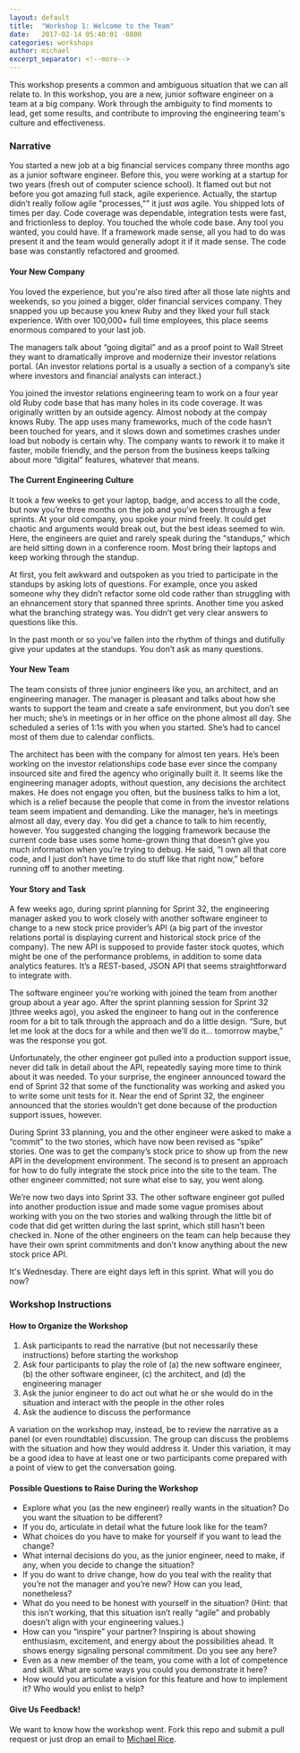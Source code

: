 ```yaml
---
layout: default
title:  "Workshop 1: Welcome to the Team"
date:   2017-02-14 05:40:01 -0800
categories: workshops
author: michael
excerpt_separator: <!--more-->
---
```


This workshop presents a common and ambiguous situation that we can all relate to. In this workshop, you are a new, junior software engineer on a team at a big company. Work through the ambiguity to find moments to lead, get some results, and contribute to improving the engineering team's culture and effectiveness. 

<!--more-->

### Narrative

You started a new job at a big financial services company three months ago as a junior software engineer. Before this, you were working at a startup for two years (fresh out of computer science school). It flamed out but not before you got amazing full stack, agile experience. Actually, the startup didn’t really follow agile "processes,"" it just *was* agile. You shipped lots of times per day. Code coverage was dependable, integration tests were fast, and frictionless to deploy. You touched the whole code base. Any tool you wanted, you could have. If a framework made sense, all you had to do was present it and the team would generally adopt it if it made sense. The code base was constantly refactored and groomed. 

#### Your New Company
You loved the experience, but you're also tired after all those late nights and weekends, so you joined a bigger, older financial services company. They snapped you up because you knew Ruby and they liked your full stack experience. With over 100,000+ full time employees, this place seems enormous compared to your last job. 

The managers talk about “going digital” and as a proof point to Wall Street they want to dramatically improve and modernize their investor relations portal. (An investor relations portal is a usually a section of a company’s site where investors and financial analysts can interact.) 

You joined the investor relations engineering team to work on a four year old Ruby code base that has many holes in its code coverage. It was originally written by an outside agency. Almost nobody at the compay knows Ruby. The app uses many frameworks, much of the code hasn’t been touched for years, and it slows down and sometimes crashes under load but nobody is certain why. The company wants to rework it to make it faster, mobile friendly, and the person from the business keeps talking about more “digital” features, whatever that means.

#### The Current Engineering Culture

It took a few weeks to get your laptop, badge, and access to all the code, but now you’re three months on the job and you’ve been through a few sprints. At your old company, you spoke your mind freely. It could get chaotic and arguments would break out, but the best ideas seemed to win. Here, the engineers are quiet and rarely speak during the “standups,” which are held sitting down in a conference room. Most bring their laptops and keep working through the standup. 

At first, you felt awkward and outspoken as you tried to participate in the standups by asking lots of questions. For example, once you asked someone why they didn’t refactor some old code rather than struggling with an ehnancement story that spanned three sprints. Another time you asked what the branching strategy was. You didn’t get very clear answers to questions like this. 

In the past month or so you’ve fallen into the rhythm of things and dutifully give your updates at the standups. You don’t ask as many questions.

#### Your New Team

The team consists of three junior engineers like you, an architect, and an engineering manager. The manager is pleasant and talks about how she wants to support the team and create a safe environment, but you don’t see her much; she’s in meetings or in her office on the phone almost all day. She scheduled a series of 1:1s with you when you started. She’s had to cancel most of them due to calendar conflicts. 

The architect has been with the company for almost ten years. He’s been working on the investor relationships code base ever since the company insourced site and fired the agency who originally built it. It seems like the engineering manager adopts, without question, any decisions the architect makes. He does not engage you often, but the business talks to him a lot, which is a relief because the people that come in from the investor relations team seem impatient and demanding. Like the manager, he’s in meetings almost all day, every day. You did get a chance to talk to him recently, however. You suggested changing the logging framework because the current code base uses some home-grown thing that doesn’t give you much information when you’re trying to debug. He said, “I own all that core code, and I just don’t have time to do stuff like that right now,” before running off to another meeting. 

#### Your Story and Task

A few weeks ago, during sprint planning for Sprint 32, the engineering manager asked you to work closely with another software engineer to change to a new stock price provider’s API (a big part of the investor relations portal is displaying current and historical stock price of the company). The new API is supposed to provide faster stock quotes, which might be one of the performance problems, in addition to some data analytics features. It’s a REST-based, JSON API that seems straightforward to integrate with.

The software engineer you’re working with joined the team from another group about a year ago. After the sprint planning session for Sprint 32 )three weeks ago), you asked the engineer to hang out in the conference room for a bit to talk through the approach and do a little design. “Sure, but let me look at the docs for a while and then we’ll do it... tomorrow maybe,” was the response you got. 

Unfortunately, the other engineer got pulled into a production support issue, never did talk in detail about the API, repeatedly saying more time to think about it was needed. To your surprise, the engineer announced toward the end of Sprint 32 that some of the functionality was working and asked you to write some unit tests for it. Near the end of Sprint 32, the engineer announced that the stories wouldn’t get done because of the production support issues, however.

During Sprint 33 planning, you and the other engineer were asked to make a “commit” to the two stories, which have now been revised as “spike” stories. One was to get the company’s stock price to show up from the new API in the development environment. The second is to present an approach for how to do fully integrate the stock price into the site to the team. The other engineer committed; not sure what else to say, you went along.

We’re now two days into Sprint 33. The other software engineer got pulled into another production issue and made some vague promises about working with you on the two stories and walking through the little bit of code that did get written during the last sprint, which still hasn’t been checked in. None of the other engineers on the team can help because they have their own sprint commitments and don’t know anything about the new stock price API. 

It's Wednesday. There are eight days left in this sprint. What will you do now?

### Workshop Instructions

#### How to Organize the Workshop

1. Ask participants to read the narrative (but not necessarily these instructions) before starting the workshop
2. Ask four participants to play the role of (a) the new software engineer, (b) the other software engineer, (c) the architect, and (d) the engineering manager
3. Ask the junior engineer to do act out what he or she would do in the situation and interact with the people in the other roles
4. Ask the audience to discuss the performance

A variation on the workshop may, instead, be to review the narrative as a panel (or even roundtable) discussion. The group can discuss the problems with the situation and how they would address it. Under this variation, it may be a good idea to have at least one or two participants come prepared with a point of view to get the conversation going.

#### Possible Questions to Raise During the Workshop

* Explore what you (as the new engineer) really wants in the situation? Do you want the situation to be different?
* If you do, articulate in detail what the future look like for the team?
* What choices do you have to make for yourself if you want to lead the change?
* What internal decisions do you, as the junior engineer, need to make, if any, when you decide to change the situation?
* If you do want to drive change, how do you teal with the reality that you’re not the manager and you’re new? How can you lead, nonetheless?
* What do you need to be honest with yourself in the situation? (Hint: that this isn’t working, that this situation isn’t really “agile” and probably doesn’t align with your engineering values.)
* How can you “inspire” your partner? Inspiring is about showing enthusiasm, excitement, and energy about the possibilities ahead. It shows energy signaling personal commitment. Do you see any here?
* Even as a new member of the team, you come with a lot of competence and skill. What are some ways you could you demonstrate it here?
* How would you articulate a vision for this feature and how to implement it? Who would you enlist to help?

#### Give Us Feedback!

We want to know how the workshop went. Fork this repo and submit a pull request or just drop an email to [Michael Rice](mailto:me@michaelrice.com).
